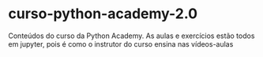 # curso-python-academy-2.0
Conteúdos do curso da Python Academy. As aulas e exercícios estão todos em jupyter, pois é como o instrutor do curso ensina nas vídeos-aulas
